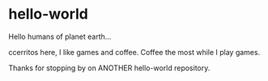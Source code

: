 # hello-world

Hello humans of planet earth...

ccerritos here, I like games and coffee. Coffee the most while I play games.

Thanks for stopping by on ANOTHER hello-world repository.
